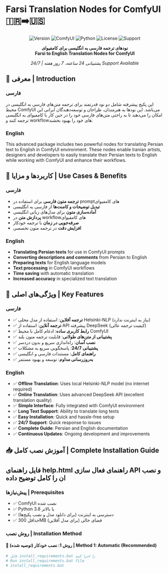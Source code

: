 # Farsi Translation Nodes for ComfyUI 🇮🇷➡️🇺🇸

<div align="center">

![Version](https://img.shields.io/badge/version-2.0.0-blue)
![ComfyUI](https://img.shields.io/badge/ComfyUI-✓-green)
![Python](https://img.shields.io/badge/python-3.8+-orange)
![License](https://img.shields.io/badge/license-MIT-lightgrey)
![Support](https://img.shields.io/badge/support-24/7-brightgreen)

**نودهای ترجمه فارسی به انگلیسی برای کامفیوای**  
**Farsi to English Translation Nodes for ComfyUI**

*پشتیبانی 24 ساعته، 7 روز هفته | 24/7 Support Available*

</div>

## 📖 معرفی | Introduction

### فارسی
این پکیج پیشرفته شامل دو نود قدرتمند برای ترجمه متن‌های فارسی به انگلیسی در محیط ComfyUI می‌باشد. این نودها به هنرمندان، طراحان و توسعه‌دهندگان ایرانی این امکان را می‌دهند تا به راحتی متن‌های فارسی خود را در حین کار با کامفیوای به انگلیسی ترجمه کنند و workflowهای خود را بهبود بخشند.

### English
This advanced package includes two powerful nodes for translating Persian text to English in ComfyUI environment. These nodes enable Iranian artists, designers and developers to easily translate their Persian texts to English while working with ComfyUI and enhance their workflows.

## 🎯 کاربردها و مزایا | Use Cases & Benefits

### فارسی
- **ترجمه متون فارسی** برای استفاده در promptهای کامفیوای
- **تبدیل توضیحات و کامنت‌ها** از فارسی به انگلیسی
- **آماده‌سازی متون** برای مدل‌های زبانی انگلیسی
- **پردازش متن** در workflowهای کامفیوای
- **صرفه‌جویی در زمان** با ترجمه خودکار
- **افزایش دقت** در ترجمه متون تخصصی

### English
- **Translating Persian texts** for use in ComfyUI prompts
- **Converting descriptions and comments** from Persian to English
- **Preparing texts** for English language models
- **Text processing** in ComfyUI workflows
- **Time saving** with automatic translation
- **Increased accuracy** in specialized text translation

## 🚀 ویژگی‌های اصلی | Key Features

### فارسی
- ✅ **ترجمه آفلاین**: استفاده از مدل محلی Helsinki-NLP (نیاز به اینترنت ندارد)
- ✅ **ترجمه آنلاین**: استفاده از API پیشرفته DeepSeek (کیفیت ترجمه عالی)
- ✅ **رابط کاربری ساده**: ادغام کامل با محیط ComfyUI
- ✅ **پشتیبانی از متن‌های طولانی**: قابلیت ترجمه متون بلند
- ✅ **نصب آسان**: راه‌اندازی سریع و بدون دردسر
- ✅ **پشتیبانی 24/7**: پاسخگویی سریع به مشکلات
- ✅ **راهنمای کامل**: مستندات فارسی و انگلیسی
- ✅ **به‌روزرسانی مداوم**: توسعه و بهبود مستمر

### English
- ✅ **Offline Translation**: Uses local Helsinki-NLP model (no internet required)
- ✅ **Online Translation**: Uses advanced DeepSeek API (excellent translation quality)
- ✅ **Simple Interface**: Fully integrated with ComfyUI environment
- ✅ **Long Text Support**: Ability to translate long texts
- ✅ **Easy Installation**: Quick and hassle-free setup
- ✅ **24/7 Support**: Quick response to issues
- ✅ **Complete Guide**: Persian and English documentation
- ✅ **Continuous Updates**: Ongoing development and improvements

## 📥 آموزش نصب کامل | Complete Installation Guide
## فایل راهنمای help.html راهنمای فعال سازی API و نصب ان را کامل توضیح داده

### پیش‌نیازها | Prerequisites
- ✅ ComfyUI نصب شده
- ✅ Python 3.8 یا بالاتر
- ✅ دسترسی به اینترنت (برای دانلود مدل و نصب پکیج‌ها)
- ✅ حداقل 300MB فضای خالی (برای مدل آفلاین)

### روش نصب | Installation Method

#### 🎯 روش 1: نصب خودکار (توصیه شده) | Method 1: Automatic (Recommended)
```bash
# فایل install_requirements.bat را اجرا کنید
# Run install_requirements.bat file
# install_requirements.bat
